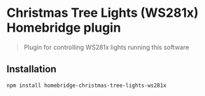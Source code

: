 # Christmas Tree Lights (WS281x) Homebridge plugin

> Plugin for controlling WS281x lights running this software

## Installation

```
npm install homebridge-christmas-tree-lights-ws281x
```
